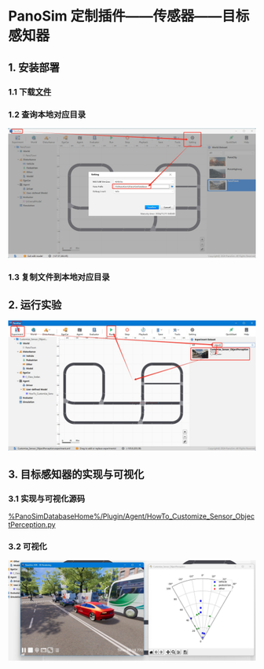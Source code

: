 # PanoSim 定制插件——传感器——目标感知器

## 1. 安装部署

### 1.1 下载[文件](https://github.com/liyanlee/PanoSim_How_To/tree/main/Customize/Location/PanoSimDatabase)

### 1.2 查询本地对应目录
![image](../../Bus/ego/docs/images/folder.jpg)

### 1.3 复制文件到本地对应目录

## 2. 运行实验
![image](docs/images/open.jpg)

## 3. 目标感知器的实现与可视化

### 3.1 实现与可视化源码
[%PanoSimDatabaseHome%/Plugin/Agent/HowTo_Customize_Sensor_ObjectPerception.py](PanoSimDatabase/Plugin/Agent/HowTo_Customize_Sensor_ObjectPerception.py)

### 3.2 可视化
![image](docs/images/visualization.jpg)